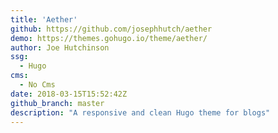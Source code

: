```yaml
---
title: 'Aether'
github: https://github.com/josephhutch/aether
demo: https://themes.gohugo.io/theme/aether/
author: Joe Hutchinson
ssg:
  - Hugo
cms:
  - No Cms
date: 2018-03-15T15:52:42Z
github_branch: master
description: "A responsive and clean Hugo theme for blogs"
---
```

